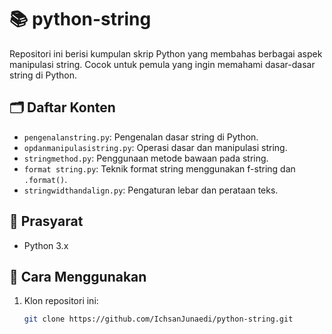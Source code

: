 # 📚 python-string

Repositori ini berisi kumpulan skrip Python yang membahas berbagai aspek manipulasi string. Cocok untuk pemula yang ingin memahami dasar-dasar string di Python.

## 🗂️ Daftar Konten

- `pengenalanstring.py`: Pengenalan dasar string di Python.
- `opdanmanipulasistring.py`: Operasi dasar dan manipulasi string.
- `stringmethod.py`: Penggunaan metode bawaan pada string.
- `format string.py`: Teknik format string menggunakan f-string dan `.format()`.
- `stringwidthandalign.py`: Pengaturan lebar dan perataan teks.

## 🧰 Prasyarat

- Python 3.x

## 🚀 Cara Menggunakan

1. Klon repositori ini:

   ```bash
   git clone https://github.com/IchsanJunaedi/python-string.git
